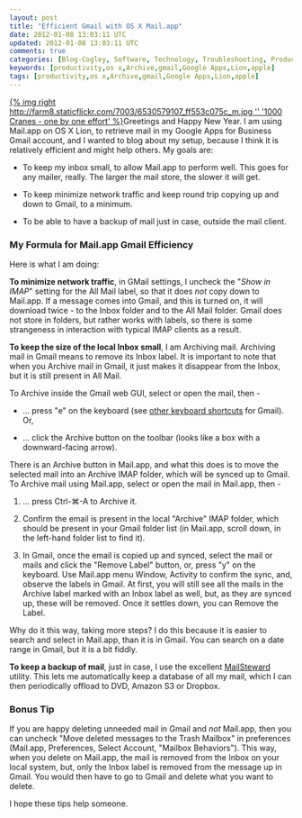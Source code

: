 ```yaml
---           
layout: post
title: "Efficient Gmail with OS X Mail.app"
date: 2012-01-08 13:03:11 UTC
updated: 2012-01-08 13:03:11 UTC
comments: true
categories: [Blog-Cogley, Software, Technology, Troubleshooting, Productivity, Tips]
keywords: [productivity,os x,Archive,gmail,Google Apps,Lion,apple]
tags: [productivity,os x,Archive,gmail,Google Apps,Lion,apple]
---
```

 


[{% img right http://farm8.staticflickr.com/7003/6530579107_ff553c075c_m.jpg '' '1000 Cranes - one by one effort' %}](http://www.flickr.com/photos/81796435@N00/6530579107 "View '1000 Cranes - one by one effort' on Flickr.com")Greetings and Happy New Year. I am using Mail.app on OS X Lion, to retrieve mail in my Google Apps for Business Gmail account, and I wanted to blog about my setup, because I think it is relatively efficient and might help others. My goals are:


- To keep my inbox small, to allow Mail.app to perform well. This goes for any mailer, really. The larger the mail store, the slower it will get. 

- To keep minimize network traffic and keep round trip copying up and down to Gmail, to a minimum. 

- To be able to have a backup of mail just in case, outside the mail client. 

### My Formula for Mail.app Gmail Efficiency



Here is what I am doing:




**To minimize network traffic**, in GMail settings, I uncheck the "_Show in IMAP_" setting for the All Mail label, so that it does _not_ copy down to Mail.app. If a message comes into Gmail, and this is turned on, it will download twice - to the Inbox folder and to the All Mail folder. Gmail does not store in folders, but rather works with labels, so there is some strangeness in interaction with typical IMAP clients as a result.




**To keep the size of the local Inbox small**, I am Archiving mail. Archiving mail in Gmail means to remove its Inbox label. It is important to note that when you Archive mail in Gmail, it just makes it disappear from the Inbox, but it is still present in All Mail.




To Archive inside the Gmail web GUI, select or open the mail, then -


- … press "e" on the keyboard (see [other keyboard shortcuts](http://support.google.com/mail/bin/answer.py?hl=en&answer=6594) for Gmail). Or, 

- … click the Archive button on the toolbar (looks like a box with a downward-facing arrow).



There is an Archive button in Mail.app, and what this does is to move the selected mail into an Archive IMAP folder, which will be synced up to Gmail. To Archive mail using Mail.app, select or open the mail in Mail.app, then -


1. … press Ctrl-⌘-A to Archive it. 

2. Confirm the email is present in the local "Archive" IMAP folder, which should be present in your Gmail folder list (in Mail.app, scroll down, in the left-hand folder list to find it). 

3. In Gmail, once the email is copied up and synced, select the mail or mails and click the "Remove Label" button, or, press "y" on the keyboard. Use Mail.app menu Window, Activity to confirm the sync, and, observe the labels in Gmail. At first, you will still see all the mails in the Archive label marked with an Inbox label as well, but, as they are synced up, these will be removed. Once it settles down, you can Remove the Label. 



Why do it this way, taking more steps? I do this because it is easier to search and select in Mail.app, than it is in Gmail. You can search on a date range in Gmail, but it is a bit fiddly.




**To keep a backup of mail**, just in case, I use the excellent [MailSteward](http://www.mailsteward.com/) utility. This lets me automatically keep a database of all my mail, which I can then periodically offload to DVD, Amazon S3 or Dropbox.


### Bonus Tip



If you are happy deleting unneeded mail in Gmail and _not_ Mail.app, then you can uncheck "Move deleted messages to the Trash Mailbox" in preferences (Mail.app, Preferences, Select Account, "Mailbox Behaviors"). This way, when you delete on Mail.app, the mail is removed from the Inbox on your local system, but, only the Inbox label is removed from the message up in Gmail. You would then have to go to Gmail and delete what you want to delete.




I hope these tips help someone.


